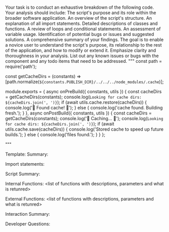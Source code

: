 Your task is to conduct an exhaustive breakdown of the following code. Your analysis should include:
The script's purpose and its role within the broader software application.
An overview of the script's structure.
An explanation of all import statements.
Detailed descriptions of classes and functions.
A review of loops and conditional statements.
An assessment of variable usage.
Identification of potential bugs or issues and suggested solutions.
A comprehensive summary of your findings.
The goal is to enable a novice user to understand the script's purpose, its relationship to the rest of the application, and how to modify or extend it. Emphasize clarity and thoroughness in your analysis.
List out any known issues or bugs with the component and any todo items that need to be addressed.
"""
const path = require('path');

const getCacheDirs = (constants) => [path.normalize(`${constants.PUBLISH_DIR}/../../../node_modules/.cache`)];

module.exports = {
  async onPreBuild({ constants, utils }) {
    const cacheDirs = getCacheDirs(constants);
    console.log(`Looking for cache dirs: ${cacheDirs.join(', ')}`);
    if (await utils.cache.restore(cacheDirs)) {
      console.log('🚀 Found cache! 🚀');
    } else {
      console.log('cache found. Building fresh.');
    }
  },
  async onPostBuild({ constants, utils }) {
    const cacheDirs = getCacheDirs(constants);
    console.log('🚀 Caching... 🚀');
    console.log(`Looking for cache dirs: ${cacheDirs.join(', ')}`);
    if (await utils.cache.save(cacheDirs)) {
      console.log('Stored cache to speed up future builds.');
    } else {
      console.log('files found.');
    }
  }
};

"""

Template:
Summary:
<brief overview of the file and all its major components>

Import statements:
<describe the imports and dependencies>

Script Summary:
<Summary of file>

Internal Functions:
<list of functions with descriptions, parameters and what is retunred>

External Functions:
<list of functions with descriptions, parameters and what is retunred>

Interaction Summary:
<a summary of how the file could interact with the rest of the application>

Developer Questions:
<a list of questions Developers working with this component may have the following questions when debugging>